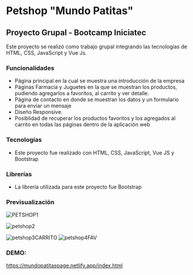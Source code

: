 # Petshop "Mundo Patitas"

## Proyecto Grupal - Bootcamp Iniciatec
Este proyecto se realizó como trabajo grupal integrando las tecnologías de HTML, CSS, JavaScript y Vue Js.

### Funcionalidades
 - Página principal en la cual se muestra una introducción de la empresa
 - Páginas Farmacia y Juguetes en la que se muestran los productos, pudiendo agregarlos a favoritos, al carrito y ver detalle.
 - Página de contacto en donde se muestran los datos y un formulario para enviar un mensaje
 - Diseño Responsive.
 - Posiblidad de recuperar los productos favoritos y los agregados al carrito en todas las páginas dentro de la aplicación web

### Tecnologías
 - Este proyecto fue realizado con HTML, CSS, JavaScript, Vue JS y Bootstrap


### Librerías
 - La librería utilizada para este proyecto fue Bootstrap


### Previsualización

![PETSHOP1](https://user-images.githubusercontent.com/93303178/184446037-ef3683ac-1bdd-44f4-b48b-bf6060764fc0.jpg)

![petshop2](https://user-images.githubusercontent.com/93303178/184446079-1e86b8f9-1780-45f0-94c8-3b4f418625b3.jpg)

![petshop3CARRITO](https://user-images.githubusercontent.com/93303178/184446085-713bf1ed-6a80-4ec3-b1ac-c5a44cb42d9b.jpg)
![petshop4FAV](https://user-images.githubusercontent.com/93303178/184446102-73c3365f-8c7b-4624-a02b-8137275c67b8.jpg)


### DEMO:
https://mundopatitaspage.netlify.app/index.html
